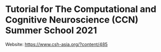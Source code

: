 # Tutorial for The Computational and Cognitive Neuroscience (CCN) Summer School 2021

Website: https://www.csh-asia.org/?content/485